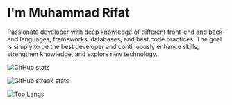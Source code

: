 # I'm Muhammad Rifat
Passionate developer with deep knowledge of different front-end and back-end languages, frameworks, databases, and best code practices. The goal is simply to be the best developer and continuously enhance skills, strengthen knowledge, and explore new technology.



![GitHub stats](https://github-readme-stats.vercel.app/api?username=MuhammadRifat&show_icons=true)  

![GitHub streak stats](https://github-readme-streak-stats.herokuapp.com/?user=MuhammadRifat)

[![Top Langs](https://github-readme-stats.vercel.app/api/top-langs/?username=MuhammadRifat)](https://github.com/MuhammadRifat/)

